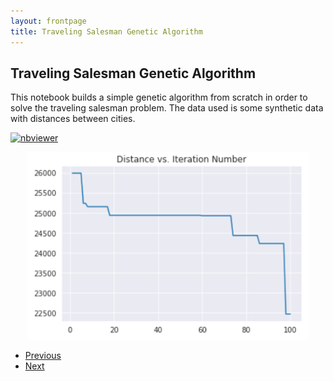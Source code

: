 ```yaml
---
layout: frontpage
title: Traveling Salesman Genetic Algorithm
---
```


## Traveling Salesman Genetic Algorithm

This notebook builds a simple genetic algorithm from scratch in order to solve the traveling salesman problem. The data used is some synthetic data with distances between cities. 

[![nbviewer](https://raw.githubusercontent.com/jupyter/design/master/logos/Badges/nbviewer_badge.svg)](https://nbviewer.jupyter.org/github/msalceda/msalceda.github.io/blob/master/assets/emse6574_assignments/Week_8_Assignment_Michael_Salceda.ipynb)

<center><a href="{{ BASE_PATH }}/pages/assignments.html#emse6574-assignment8"><img src="/assets/pics/portfolio_pics/emse6574_hw8_genetic_algo.png" alt="HW8 Genetic Algo" style="width:450px;height:300px;"></a></center>

<div class="navbar">
  <div class="navbar-inner">
      <ul class="nav">
          <li><a href="emse6574_hw9_timeseries.html">Previous</a></li>
          <li><a href="emse6574_hw4_gorilla.html">Next</a></li>
      </ul>
  </div>
</div>
